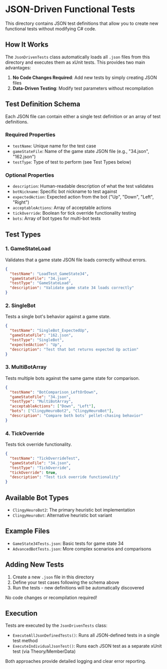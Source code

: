 # JSON-Driven Functional Tests

This directory contains JSON test definitions that allow you to create new functional tests without modifying C# code.

## How It Works

The `JsonDrivenTests` class automatically loads all `.json` files from this directory and executes them as xUnit tests. This provides two main advantages:

1. **No Code Changes Required**: Add new tests by simply creating JSON files
2. **Data-Driven Testing**: Modify test parameters without recompilation

## Test Definition Schema

Each JSON file can contain either a single test definition or an array of test definitions.

### Required Properties

- `testName`: Unique name for the test case
- `gameStateFile`: Name of the game state JSON file (e.g., "34.json", "162.json")
- `testType`: Type of test to perform (see Test Types below)

### Optional Properties

- `description`: Human-readable description of what the test validates
- `botNickname`: Specific bot nickname to test against
- `expectedAction`: Expected action from the bot ("Up", "Down", "Left", "Right")
- `acceptableActions`: Array of acceptable actions
- `tickOverride`: Boolean for tick override functionality testing
- `bots`: Array of bot types for multi-bot tests

## Test Types

### 1. GameStateLoad
Validates that a game state JSON file loads correctly without errors.

```json
{
  "testName": "LoadTest_GameState34",
  "gameStateFile": "34.json",
  "testType": "GameStateLoad",
  "description": "Validate game state 34 loads correctly"
}
```

### 2. SingleBot
Tests a single bot's behavior against a game state.

```json
{
  "testName": "SingleBot_ExpectedUp",
  "gameStateFile": "162.json",
  "testType": "SingleBot",
  "expectedAction": "Up",
  "description": "Test that bot returns expected Up action"
}
```

### 3. MultiBotArray
Tests multiple bots against the same game state for comparison.

```json
{
  "testName": "BotComparison_LeftOrDown",
  "gameStateFile": "34.json",
  "testType": "MultiBotArray",
  "acceptableActions": ["Down", "Left"],
  "bots": ["ClingyHeuroBot2", "ClingyHeuroBot"],
  "description": "Compare both bots' pellet-chasing behavior"
}
```

### 4. TickOverride
Tests tick override functionality.

```json
{
  "testName": "TickOverrideTest",
  "gameStateFile": "34.json",
  "testType": "TickOverride",
  "tickOverride": true,
  "description": "Test tick override functionality"
}
```

## Available Bot Types

- `ClingyHeuroBot2`: The primary heuristic bot implementation
- `ClingyHeuroBot`: Alternative heuristic bot variant

## Example Files

- `GameState34Tests.json`: Basic tests for game state 34
- `AdvancedBotTests.json`: More complex scenarios and comparisons

## Adding New Tests

1. Create a new `.json` file in this directory
2. Define your test cases following the schema above
3. Run the tests - new definitions will be automatically discovered

No code changes or recompilation required!

## Execution

Tests are executed by the `JsonDrivenTests` class:

- `ExecuteAllJsonDefinedTests()`: Runs all JSON-defined tests in a single test method
- `ExecuteIndividualJsonTest()`: Runs each JSON test as a separate xUnit test (via Theory/MemberData)

Both approaches provide detailed logging and clear error reporting. 